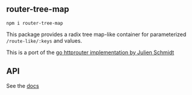 ## router-tree-map

```
npm i router-tree-map
```

This package provides a radix tree map-like container for parameterized `/route-like/:keys` and values.

This is a port of the [go httprouter implementation by Julien Schmidt](https://github.com/julienschmidt/httprouter/blob/v1.3.0/tree.go)

## API

See the [docs](https://github.com/ingress/ingress/tree/dev/packages/router-tree-map/docs)
